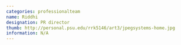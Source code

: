 ```yaml
---
categories: professionalteam
name: Riddhi
designation: PR director
thumb: http://personal.psu.edu/rrk5146/art3/jpegsystems-home.jpg
information: N/A
---
```

